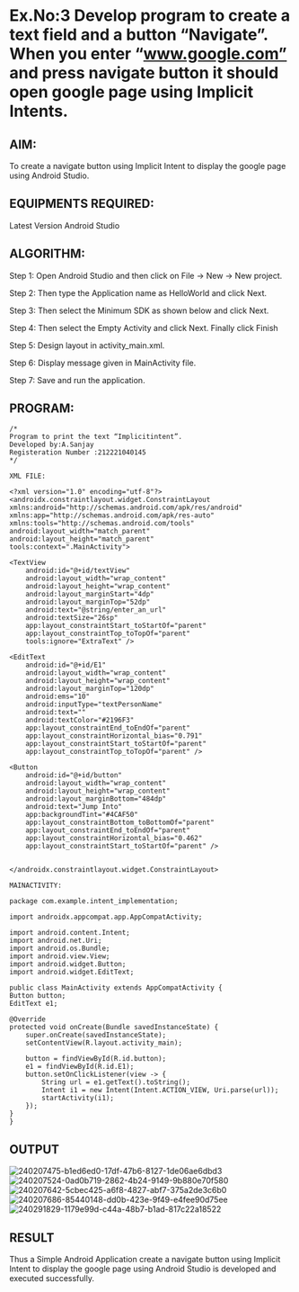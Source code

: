 # Ex.No:3 Develop program to create a text field and a button “Navigate”. When you enter “www.google.com” and press navigate button it should open google page using Implicit Intents.


## AIM:

To create a navigate button using Implicit Intent to display the google page using Android Studio.

## EQUIPMENTS REQUIRED:

Latest Version Android Studio

## ALGORITHM:

Step 1: Open Android Studio and then click on File -> New -> New project.

Step 2: Then type the Application name as HelloWorld and click Next.

Step 3: Then select the Minimum SDK as shown below and click Next.

Step 4: Then select the Empty Activity and click Next. Finally click Finish

Step 5: Design layout in activity_main.xml.

Step 6: Display message given in MainActivity file.

Step 7: Save and run the application.

## PROGRAM:
```
/*
Program to print the text “Implicitintent”.
Developed by:A.Sanjay
Registeration Number :212221040145
*/
```
```
XML FILE:

<?xml version="1.0" encoding="utf-8"?>
<androidx.constraintlayout.widget.ConstraintLayout xmlns:android="http://schemas.android.com/apk/res/android"
xmlns:app="http://schemas.android.com/apk/res-auto"
xmlns:tools="http://schemas.android.com/tools"
android:layout_width="match_parent"
android:layout_height="match_parent"
tools:context=".MainActivity">

<TextView
    android:id="@+id/textView"
    android:layout_width="wrap_content"
    android:layout_height="wrap_content"
    android:layout_marginStart="4dp"
    android:layout_marginTop="52dp"
    android:text="@string/enter_an_url"
    android:textSize="26sp"
    app:layout_constraintStart_toStartOf="parent"
    app:layout_constraintTop_toTopOf="parent"
    tools:ignore="ExtraText" />

<EditText
    android:id="@+id/E1"
    android:layout_width="wrap_content"
    android:layout_height="wrap_content"
    android:layout_marginTop="120dp"
    android:ems="10"
    android:inputType="textPersonName"
    android:text=""
    android:textColor="#2196F3"
    app:layout_constraintEnd_toEndOf="parent"
    app:layout_constraintHorizontal_bias="0.791"
    app:layout_constraintStart_toStartOf="parent"
    app:layout_constraintTop_toTopOf="parent" />

<Button
    android:id="@+id/button"
    android:layout_width="wrap_content"
    android:layout_height="wrap_content"
    android:layout_marginBottom="484dp"
    android:text="Jump Into"
    app:backgroundTint="#4CAF50"
    app:layout_constraintBottom_toBottomOf="parent"
    app:layout_constraintEnd_toEndOf="parent"
    app:layout_constraintHorizontal_bias="0.462"
    app:layout_constraintStart_toStartOf="parent" />


</androidx.constraintlayout.widget.ConstraintLayout>
```
```
MAINACTIVITY:

package com.example.intent_implementation;

import androidx.appcompat.app.AppCompatActivity;

import android.content.Intent;
import android.net.Uri;
import android.os.Bundle;
import android.view.View;
import android.widget.Button;
import android.widget.EditText;

public class MainActivity extends AppCompatActivity {
Button button;
EditText e1;

@Override
protected void onCreate(Bundle savedInstanceState) {
    super.onCreate(savedInstanceState);
    setContentView(R.layout.activity_main);

    button = findViewById(R.id.button);
    e1 = findViewById(R.id.E1);
    button.setOnClickListener(view -> {
        String url = e1.getText().toString();
        Intent i1 = new Intent(Intent.ACTION_VIEW, Uri.parse(url));
        startActivity(i1);
    });
}
}
```
## OUTPUT
![240207475-b1ed6ed0-17df-47b6-8127-1de06ae6dbd3](https://github.com/MilitantVlr/EXP3/assets/121683193/7846b0e0-de61-479b-bf50-b4245426d07c)
![240207524-0ad0b719-2862-4b24-9149-9b880e70f580](https://github.com/MilitantVlr/EXP3/assets/121683193/ef999d20-6fb0-429a-8937-ac9cb6c0a4f1)
![240207642-5cbec425-a6f8-4827-abf7-375a2de3c6b0](https://github.com/MilitantVlr/EXP3/assets/121683193/fe4f8b53-9b8b-4fa0-82e1-cc82ea917edb)
![240207686-85440148-dd0b-423e-9f49-e4fee90d75ee](https://github.com/MilitantVlr/EXP3/assets/121683193/14afa51f-6722-4219-a514-831c82a669c3)
![240291829-1179e99d-c44a-48b7-b1ad-817c22a18522](https://github.com/MilitantVlr/EXP3/assets/121683193/fd1ffbba-50c3-4a2d-9930-8b576234a0f0)




## RESULT
Thus a Simple Android Application create a navigate button using Implicit Intent to display the google page using Android Studio is developed and executed successfully.

